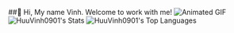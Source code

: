 ##👋 Hi, My name Vinh. Welcome to work with me!
![Animated GIF](https://i.giphy.com/media/v1.Y2lkPTc5MGI3NjExdG42NGoya2gwY3E4Z3g5NHZ0czhpcThvZ2g0a2o5amo0dnVubGM5diZlcD12MV9pbnRlcm5hbF9naWZfYnlfaWQmY3Q9Zw/n1dFDLwXu4Qkwy7OJ0/giphy.gif)
![HuuVinh0901's Stats](https://github-readme-stats.vercel.app/api?username=HuuVinh0901&theme=radical&show_icons=true&hide_border=false&count_private=false)
![HuuVinh0901's Top Languages](https://github-readme-stats.vercel.app/api/top-langs/?username=HuuVinh0901&theme=radical&show_icons=true&hide_border=false&layout=compact)


